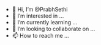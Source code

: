 - 👋 Hi, I’m @PrabhSethi
- 👀 I’m interested in ...
- 🌱 I’m currently learning ...
- 💞️ I’m looking to collaborate on ...
- 📫 How to reach me ...

<!---
PrabhSethi/PrabhSethi is a ✨ special ✨ repository because its `README.md` (this file) appears on your GitHub profile.
You can click the Preview link to take a look at your changes.
--->
